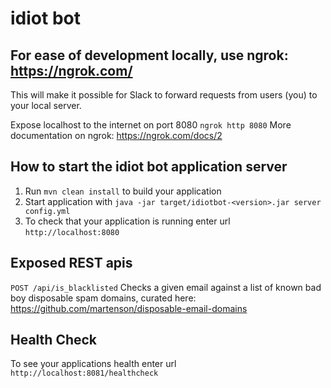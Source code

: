 # idiot bot

For ease of development locally, use ngrok: https://ngrok.com/
---
This will make it possible for Slack to forward requests from users (you) to your local server.

Expose localhost to the internet on port 8080
`ngrok http 8080`
More documentation on ngrok: https://ngrok.com/docs/2

How to start the idiot bot application server
---

1. Run `mvn clean install` to build your application
1. Start application with `java -jar target/idiotbot-<version>.jar server config.yml`
1. To check that your application is running enter url `http://localhost:8080`

Exposed REST apis
---
`POST /api/is_blacklisted` Checks a given email against a list of known bad boy disposable spam domains, curated here: https://github.com/martenson/disposable-email-domains

Health Check
---

To see your applications health enter url `http://localhost:8081/healthcheck`
